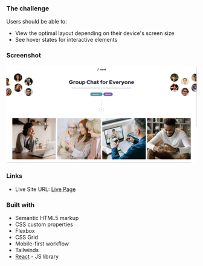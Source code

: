### The challenge

Users should be able to:

- View the optimal layout depending on their device's screen size
- See hover states for interactive elements

### Screenshot

![](./Screenshot.png)

### Links

- Live Site URL: [Live Page](https://thignvs.github.io/meet-landingpage/)


### Built with

- Semantic HTML5 markup
- CSS custom properties
- Flexbox
- CSS Grid
- Mobile-first workflow
- Tailwinds
- [React](https://reactjs.org/) - JS library